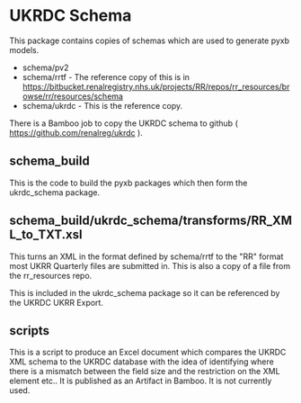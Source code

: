 # UKRDC Schema

This package contains copies of schemas which are used to generate pyxb models.

* schema/pv2
* schema/rrtf - The reference copy of this is in https://bitbucket.renalregistry.nhs.uk/projects/RR/repos/rr_resources/browse/rr/resources/schema
* schema/ukrdc - This is the reference copy.

There is a Bamboo job to copy the UKRDC schema to github ( https://github.com/renalreg/ukrdc ).

## schema_build

This is the code to build the pyxb packages which then form the ukrdc_schema package.

## schema_build/ukrdc_schema/transforms/RR_XML_to_TXT.xsl

This turns an XML in the format defined by schema/rrtf to the "RR" format most UKRR Quarterly files are submitted in. This is also a copy of a file from the rr_resources repo.

This is included in the ukrdc_schema package so it can be referenced by the UKRDC UKRR Export.

## scripts

This is a script to produce an Excel document which compares the UKRDC XML schema to the UKRDC database with the idea of identifying where there is a mismatch between the field size and the restriction on the XML element etc.. It is published as an Artifact in Bamboo. It is not currently used.